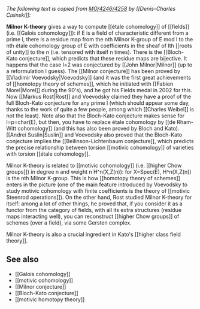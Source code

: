 _The following text is copied from [MO/4246/4258](http://mathoverflow.net/questions/4246/why-is-milnor-k-theory-not-ad-hoc/4258#4258) by [[Denis-Charles Cisinski]]:_

**Milnor K-theory** gives a way to compute [[étale cohomology]] of [[fields]] (i.e. [[Galois cohomology]]): if E is a field of characteristic different from a prime l, there is a residue map from the nth Milnor K-group of E mod l to the nth étale cohomology group of E with coefficients in the sheaf of lth [[roots of unity]] to the n (i.e. tensored with itself n times). There is the [[Bloch-Kato conjecture]], which predicts that these residue maps are bijective. It happens that the case l=2 was conjectured by [[John Milnor|Milnor]] (up to a reformulation I guess). The [[Milnor conjecture]] has been proved by [[Vladimir Voevodsky|Voevodsky]] (and it was the first great achievements of [[homotopy theory of schemes]], which he initiated with [[Fabien Morel|Morel]] during the 90's), and he got his Fields medal in 2002 for this. Now [[Markus Rost|Rost]] and Voevodsky claimed they have a proof of the full Bloch-Kato conjecture for any prime l (which should appear some day, thanks to the work of quite a few people, among which [[Charles Weibel]] is not the least). Note also that the Bloch-Kato conjecture makes sense for l=p=char(E), but then, you have to replace étale cohomology by [[de Rham-Witt cohomology]] (and this has also been proved by Bloch and Kato). [[Andrei Suslin|Suslin]] and Voevodsky also proved that the Bloch-Kato conjecture implies the [[Beilinson-Lichtenbaum conjecture]], which predicts the precise relationship between torsion [[motivic cohomology]] of varieties with torsion [[étale cohomology]].

Milnor K-theory is related to [[motivic cohomology]] (i.e. [[higher Chow groups]]) in degree n and weight n H^n(X,Z(n)): for X=Spec(E), H^n(X,Z(n)) is the nth Milnor K-group. This is how [[homotopy theory of schemes]] enters in the picture (one of the main feature introduced by Voevodsky to study motivic cohomology with finite coefficients is the theory of [[motivic Steenrod operations]]). On the other hand, Rost studied Milnor K-theory for itself: among a lot of other things, he proved that, if you consider it as a functor from the category of fields, with all its extra structures (residue maps interacting well), you can reconstruct [[higher Chow groups]] of schemes (over a field), via some Gersten complex.

Milnor K-theory is also a crucial ingredient in Kato's [[higher class field theory]].

## See also

* [[Galois cohomology]]
* [[motivic cohomology]]
* [[Milnor conjecture]]
* [[Bloch-Kato conjecture]]
* [[motivic homotopy theory]]